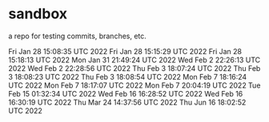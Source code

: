 # sandbox
a repo for testing commits, branches, etc.

Fri Jan 28 15:08:35 UTC 2022
Fri Jan 28 15:15:29 UTC 2022
Fri Jan 28 15:18:13 UTC 2022
Mon Jan 31 21:49:24 UTC 2022
Wed Feb  2 22:26:13 UTC 2022
Wed Feb  2 22:28:56 UTC 2022
Thu Feb  3 18:07:24 UTC 2022
Thu Feb  3 18:08:23 UTC 2022
Thu Feb  3 18:08:54 UTC 2022
Mon Feb  7 18:16:24 UTC 2022
Mon Feb  7 18:17:07 UTC 2022
Mon Feb  7 20:04:19 UTC 2022
Tue Feb 15 01:32:34 UTC 2022
Wed Feb 16 16:28:52 UTC 2022
Wed Feb 16 16:30:19 UTC 2022
Thu Mar 24 14:37:56 UTC 2022
Thu Jun 16 18:02:52 UTC 2022
